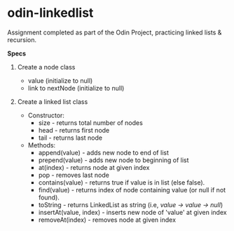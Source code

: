 # odin-linkedlist
Assignment completed as part of the Odin Project, practicing linked lists & recursion.

__Specs__

1. Create a node class
    - value (initialize to null)
    - link to nextNode (initialize to null)


2. Create a linked list class
    - Constructor:
        - size - returns total number of nodes
        - head - returns first node
        - tail - returns last node
    - Methods: 
        - append(value) - adds new node to end of list
        - prepend(value) - adds new node to beginning of list
        - at(index) - returns node at given index
        - pop - removes last node
        - contains(value) - returns true if value is in list (else false).
        - find(value) - returns index of node containing value (or null if not found).
        - toString - returns LinkedList as string (i.e, *value -> value -> null*)
        - insertAt(value, index) - inserts new node of 'value' at given index
        - removeAt(index) - removes node at given index